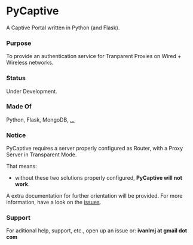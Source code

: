 # PyCaptive

A Captive Portal written in Python (and Flask).


### Purpose

To provide an authentication service for Tranparent Proxies on Wired + Wireless networks.


### Status

Under Development.


### Made Of

Python, Flask, MongoDB, [...](https://github.com/ivanlmj/PyCaptive/blob/master/requirements.txt)


### Notice

PyCaptive requires a server properly configured as Router, with a Proxy Server in Transparent Mode. 

That means: 
- without these two solutions properly configured, **PyCaptive will not work**.

A extra documentation for further orientation will be provided. For more information, have a look on the [issues](https://github.com/ivanlmj/PyCaptive/issues?utf8=%E2%9C%93&q=is%3Aissue+is%3Aall).


### Support

For aditional help, support, etc., open up an issue or: **ivanlmj at gmail dot com**
